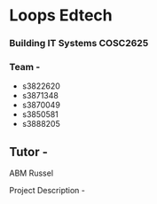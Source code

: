 # Loops Edtech

### Building IT Systems COSC2625 


### Team - 
* s3822620
* s3871348
* s3870049
* s3850581
* s3888205

## Tutor - 
ABM Russel

Project Description -
